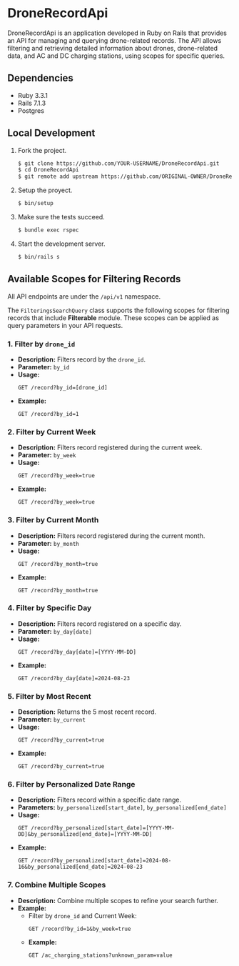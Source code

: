 # DroneRecordApi
DroneRecordApi is an application developed in Ruby on Rails that provides an API for managing and querying drone-related records. 
The API allows filtering and retrieving detailed information about drones, drone-related data, and AC and DC charging stations, using scopes for specific queries.

## Dependencies

- Ruby 3.3.1
- Rails 7.1.3
- Postgres

## Local Development

1. Fork the project.

   ```bash
   $ git clone https://github.com/YOUR-USERNAME/DroneRecordApi.git
   $ cd DroneRecordApi
   $ git remote add upstream https://github.com/ORIGINAL-OWNER/DroneRecordApi.git
   ```
3. Setup the proyect.
   ```bash
   $ bin/setup
   ```   

2. Make sure the tests succeed.

   ```bash
   $ bundle exec rspec
   ```

1. Start the development server.

   ```bash
   $ bin/rails s
   ```

## Available Scopes for Filtering  Records
All API endpoints are under the `/api/v1` namespace.

The `FilteringsSearchQuery` class supports the following scopes for filtering records that include **Filterable** module. These scopes can be applied as query parameters in your API requests.

### 1. Filter by `drone_id`
- **Description:** Filters record by the `drone_id`.
- **Parameter:** `by_id`
- **Usage:**
  ```http
  GET /record?by_id=[drone_id]
  ```
- **Example:**
  ```http
  GET /record?by_id=1
  ```

### 2. Filter by Current Week
- **Description:** Filters record registered during the current week.
- **Parameter:** `by_week`
- **Usage:**
  ```http
  GET /record?by_week=true
  ```
- **Example:**
  ```http
  GET /record?by_week=true
  ```

### 3. Filter by Current Month
- **Description:** Filters record registered during the current month.
- **Parameter:** `by_month`
- **Usage:**
  ```http
  GET /record?by_month=true
  ```
- **Example:**
  ```http
  GET /record?by_month=true
  ```

### 4. Filter by Specific Day
- **Description:** Filters record registered on a specific day.
- **Parameter:** `by_day[date]`
- **Usage:**
  ```http
  GET /record?by_day[date]=[YYYY-MM-DD]
  ```
- **Example:**
  ```http
  GET /record?by_day[date]=2024-08-23
  ```

### 5. Filter by Most Recent
- **Description:** Returns the 5 most recent record.
- **Parameter:** `by_current`
- **Usage:**
  ```http
  GET /record?by_current=true
  ```
- **Example:**
  ```http
  GET /record?by_current=true
  ```

### 6. Filter by Personalized Date Range
- **Description:** Filters record within a specific date range.
- **Parameters:** `by_personalized[start_date]`, `by_personalized[end_date]`
- **Usage:**
  ```http
  GET /record?by_personalized[start_date]=[YYYY-MM-DD]&by_personalized[end_date]=[YYYY-MM-DD]
  ```
- **Example:**
  ```http
  GET /record?by_personalized[start_date]=2024-08-16&by_personalized[end_date]=2024-08-23
  ```

### 7. Combine Multiple Scopes
- **Description:** Combine multiple scopes to refine your search further.
- **Example:**
  - Filter by `drone_id` and Current Week:
    ```http
    GET /record?by_id=1&by_week=true
    ```
  - **Example:**
    ```http
    GET /ac_charging_stations?unknown_param=value
    ```


